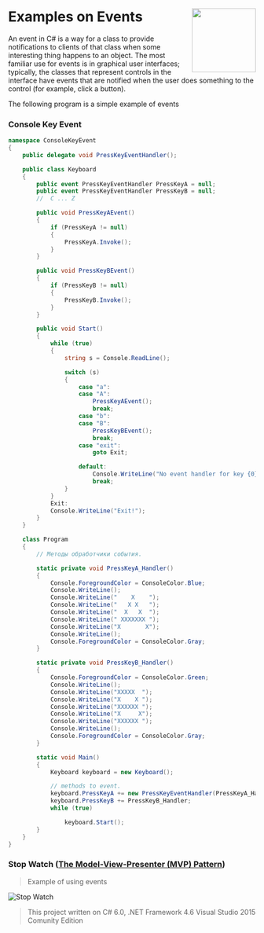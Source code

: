 # Examples on Events  <img src="https://cloud.githubusercontent.com/assets/24522089/21962098/41a510c8-db36-11e6-95ef-eb392a0a1919.png" align="right" width="130px" height="130px" /> 

An event in C# is a way for a class to provide notifications to clients of that class when some interesting thing happens to an object. The most familiar use for events is in graphical user interfaces; typically, the classes that represent controls in the interface have events that are notified when the user does something to the control (for example, click a button).

The following program is a simple example of events

### Console Key Event

```c#
namespace ConsoleKeyEvent
{
    public delegate void PressKeyEventHandler();

    public class Keyboard
    {
        public event PressKeyEventHandler PressKeyA = null;
        public event PressKeyEventHandler PressKeyB = null;
        //  C ... Z

        public void PressKeyAEvent()
        {
            if (PressKeyA != null)
            {
                PressKeyA.Invoke(); 
            }
        }

        public void PressKeyBEvent()
        {
            if (PressKeyB != null)
            {
                PressKeyB.Invoke();
            }
        }

        public void Start()
        {
            while (true)
            {
                string s = Console.ReadLine();

                switch (s)
                {
                    case "a":
                    case "A":
                        PressKeyAEvent();
                        break;
                    case "b":
                    case "B":
                        PressKeyBEvent();
                        break;
                    case "exit":
                        goto Exit;

                    default:
                        Console.WriteLine("No event handler for key {0}", s);
                        break;
                }
            }
            Exit:
            Console.WriteLine("Exit!");
        }
    }

    class Program
    {
        // Методы обработчики события.

        static private void PressKeyA_Handler()
        {
            Console.ForegroundColor = ConsoleColor.Blue;
            Console.WriteLine();
            Console.WriteLine("    X    ");
            Console.WriteLine("   X X   ");
            Console.WriteLine("  X   X  ");
            Console.WriteLine(" XXXXXXX ");
            Console.WriteLine("X       X");
            Console.WriteLine();
            Console.ForegroundColor = ConsoleColor.Gray;
        }

        static private void PressKeyB_Handler()
        {
            Console.ForegroundColor = ConsoleColor.Green;
            Console.WriteLine();
            Console.WriteLine("XXXXX  ");
            Console.WriteLine("X    X ");
            Console.WriteLine("XXXXXX ");
            Console.WriteLine("X     X");
            Console.WriteLine("XXXXXX ");
            Console.WriteLine();
            Console.ForegroundColor = ConsoleColor.Gray;
        }

        static void Main()
        {
            Keyboard keyboard = new Keyboard();

            // methods to event.
            keyboard.PressKeyA += new PressKeyEventHandler(PressKeyA_Handler);
            keyboard.PressKeyB += PressKeyB_Handler;
            while (true)

                keyboard.Start();
        }
    }
}
```

### Stop Watch ([The Model-View-Presenter (MVP) Pattern](https://msdn.microsoft.com/en-us/library/ff649571.aspx))

> Example of using events

![Stop Watch](https://cloud.githubusercontent.com/assets/24522089/22300138/f914a546-e33f-11e6-9bd4-92c604e1805e.PNG)


> This project written on C# 6.0, .NET Framework 4.6 Visual Studio 2015 Comunity Edition
